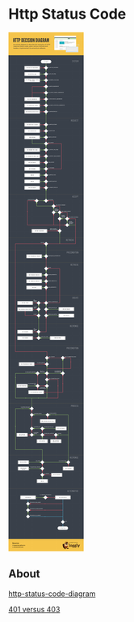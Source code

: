 # Http Status Code
![diagram](/assets/yahaha.png)

## About

[http-status-code-diagram](https://www.loggly.com/blog/http-status-code-diagram/)

[401 versus 403](https://stackoverflow.com/questions/3297048/403-forbidden-vs-401-unauthorized-http-responses)